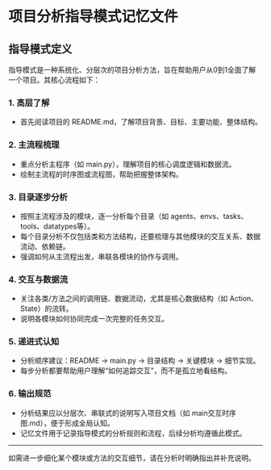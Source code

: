 # 项目分析指导模式记忆文件

## 指导模式定义
指导模式是一种系统化、分层次的项目分析方法，旨在帮助用户从0到1全面了解一个项目。其核心流程如下：

### 1. 高层了解
- 首先阅读项目的 README.md，了解项目背景、目标、主要功能、整体结构。

### 2. 主流程梳理
- 重点分析主程序（如 main.py），理解项目的核心调度逻辑和数据流。
- 绘制主流程的时序图或流程图，帮助把握整体架构。

### 3. 目录逐步分析
- 按照主流程涉及的模块，逐一分析每个目录（如 agents、envs、tasks、tools、datatypes等）。
- 每个目录分析不仅包括类和方法结构，还要梳理与其他模块的交互关系、数据流动、依赖链。
- 强调如何从主流程出发，串联各模块的协作与调用。

### 4. 交互与数据流
- 关注各类/方法之间的调用链、数据流动，尤其是核心数据结构（如 Action、State）的流转。
- 说明各模块如何协同完成一次完整的任务交互。

### 5. 递进式认知
- 分析顺序建议：README → main.py → 目录结构 → 关键模块 → 细节实现。
- 每步分析都要帮助用户理解“如何追踪交互”，而不是孤立地看结构。

### 6. 输出规范
- 分析结果应以分层次、串联式的说明写入项目文档（如 main交互时序图.md），便于形成全局认知。
- 记忆文件用于记录指导模式的分析规则和流程，后续分析均遵循此模式。

---
如需进一步细化某个模块或方法的交互细节，请在分析时明确指出并补充说明。
